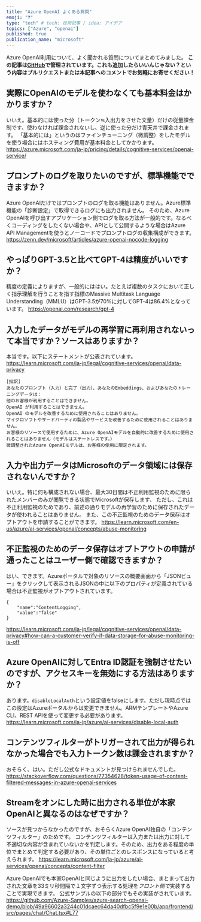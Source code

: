 ```yaml
---
title: "Azure OpenAI よくある質問"
emoji: "❓"
type: "tech" # tech: 技術記事 / idea: アイデア
topics: ["Azure", "openai"]
published: true
publication_name: "microsoft"
---
```


Azure OpenAI利用について、よく聞かれる質問についてまとめてみました。
**この記事は[GitHub](https://github.com/07JP27/zenn-content/blob/main/articles/azure-openai-faq.md)で管理されています。これも追加したらいいんじゃない？という内容はプルリクエストまたは本記事へのコメントでお気軽にお寄せください！**


## 実際にOpenAIのモデルを使わなくても基本料金はかかりますか？
いいえ。基本的には使った分（トークン≒入出力をさせた文量）だけの従量課金制です、使わなければ課金されないし、逆に使った分だけ青天井で課金されます。
「基本的には」というのはファインチューニング（微調整）をしたモデルを使う場合にはホスティング費用が基本料金としてかかります。
https://azure.microsoft.com/ja-jp/pricing/details/cognitive-services/openai-service/

## プロンプトのログを取りたいのですが、標準機能でできますか？
Azure OpenAIだけではプロンプトのログを取る機能はありません。Azure標準機能の「診断設定」で取得できるログにも出力されません。
そのため、Azure OpenAIを呼び出すアプリケーション側でログを取る方法が一般的です。なるべくコーディングをしたくない場合や、APIとして公開するような場合はAzure API Managementを使うとノーコードでプロンプトログの収集構成ができます。
https://zenn.dev/microsoft/articles/azure-openai-nocode-logging

## やっぱりGPT-3.5と比べてGPT-4は精度がいいですか？
精度の定義によりますが、一般的にははい。たとえば複数のタスクにおいて正しく指示理解を行うことを指す指標のMassive Multitask Language Understanding（MMLU）はGPT-3.5が70%に対してGPT-4は86.4%となっています。
https://openai.com/research/gpt-4

## 入力したデータがモデルの再学習に再利用されないって本当ですか？ソースはありますか？
本当です。以下にステートメントが公表されています。
https://learn.microsoft.com/ja-jp/legal/cognitive-services/openai/data-privacy

```
[拙訳]
あなたのプロンプト（入力）と完了（出力）、あなたのEmbeddings、およびあなたのトレーニングデータは：
他のお客様が利用することはできません。
OpenAI が利用することはできません。
OpenAI のモデルを改善するために使用されることはありません。
マイクロソフトやサードパーティの製品やサービスを改善するために使用されることはありません。
お客様のリソースで使用するために、Azure OpenAIモデルを自動的に改善するために使用されることはありません（モデルはステートレスです。）
微調整されたAzure OpenAIモデルは、お客様の使用に限定されます。
```

## 入力や出力データはMicrosoftのデータ領域には保存されないんですか？
いいえ。特に何も構成されない場合、最大30日間は不正利用監視のために限られたメンバーのみが閲覧できる状態でMicrosoftが保存します、
ただし、これは不正利用監視のためであり、前述の通りモデルの再学習のために保存されたデータが使われることはありません。
また、この不正監視のためのデータ保存はオプトアウトを申請することができます。
https://learn.microsoft.com/en-us/azure/ai-services/openai/concepts/abuse-monitoring

## 不正監視のためのデータ保存はオプトアウトの申請が通ったことはユーザー側で確認できますか？
はい、できます。Azureポータルで対象のリソースの概要画面から「JSONビュー」をクリックして表示されるJSONの中に以下のプロパティが定義されている場合は不正監視がオプトアウトされています。
```
{ 
    "name":"ContentLogging",
    "value":"false"
}
```
https://learn.microsoft.com/ja-jp/legal/cognitive-services/openai/data-privacy#how-can-a-customer-verify-if-data-storage-for-abuse-monitoring-is-off

## Azure OpenAIに対してEntra ID認証を強制させたいのですが、アクセスキーを無効にする方法はありますか？
あります。`disableLocalAuth`という設定値をfalseにします。ただし現時点ではこの設定はAzureポータルからは変更できません。ARMテンプレートやAzure CLI、REST APIを使って変更する必要があります。
https://learn.microsoft.com/ja-jp/azure/ai-services/disable-local-auth

## コンテンツフィルターがトリガーされて出力が得られなかった場合でも入力トークン数は課金されますか？
おそらく、はい。ただし公式なドキュメントが見つけられませんでした。
https://stackoverflow.com/questions/77354628/token-usage-of-content-filtered-messages-in-azure-openai-services

## Streamをオンにした時に出力される単位が本家OpenAIと異なるのはなぜですか？
ソースが見つからなかったのですが、おそらくAzure OpenAI独自の「コンテンツフィルター」のためです。
コンテンツフィルターは入力または出力に対して不適切な内容が含まれていないかを判定します。そのため、出力をある程度の単位でまとめて判定する必要があり、その単位ごとのレスポンスになっていると考えられます。
https://learn.microsoft.com/ja-jp/azure/ai-services/openai/concepts/content-filter

Azure OpenAIでも本家OpenAIと同じように出力をしたい場合、まとまって出力された文章を33ミリ秒間隔で１文字ずつ表示する処理を*フロント側で*実装することで実現できます。
公式サンプルの以下の部分でもその実装がされています。
https://github.com/Azure-Samples/azure-search-openai-demo/blob/49a96602a3244c01dcaec64da40dfbc5f9e1e00b/app/frontend/src/pages/chat/Chat.tsx#L77
